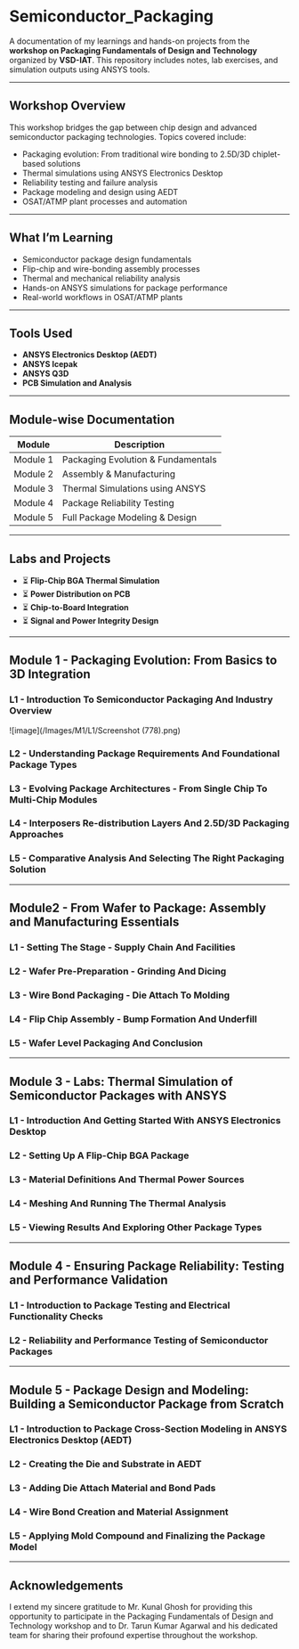 # Semiconductor_Packaging

A documentation of my learnings and hands-on projects from the **workshop on Packaging Fundamentals of Design and Technology** organized by **VSD-IAT**. This repository includes notes, lab exercises, and simulation outputs using ANSYS tools.

---

## Workshop Overview

This workshop bridges the gap between chip design and advanced semiconductor packaging technologies. Topics covered include:

- Packaging evolution: From traditional wire bonding to 2.5D/3D chiplet-based solutions
- Thermal simulations using ANSYS Electronics Desktop
- Reliability testing and failure analysis
- Package modeling and design using AEDT
- OSAT/ATMP plant processes and automation

---

## What I’m Learning

- Semiconductor package design fundamentals
- Flip-chip and wire-bonding assembly processes
- Thermal and mechanical reliability analysis
- Hands-on ANSYS simulations for package performance
- Real-world workflows in OSAT/ATMP plants

---

## Tools Used

- **ANSYS Electronics Desktop (AEDT)**
- **ANSYS Icepak**
- **ANSYS Q3D**
- **PCB Simulation and Analysis**

---

## Module-wise Documentation

| Module | Description |
|--------|-------------|
| Module 1 | Packaging Evolution & Fundamentals |
| Module 2 | Assembly & Manufacturing | 
| Module 3 | Thermal Simulations using ANSYS | 
| Module 4 | Package Reliability Testing | 
| Module 5 | Full Package Modeling & Design |

---

## Labs and Projects

- ⏳ **Flip-Chip BGA Thermal Simulation**
- ⏳ **Power Distribution on PCB**
- ⏳ **Chip-to-Board Integration**
- ⏳ **Signal and Power Integrity Design**

---

## Module 1 - Packaging Evolution: From Basics to 3D Integration

### L1 - Introduction To Semiconductor Packaging And Industry Overview

![image](/Images/M1/L1/Screenshot (778).png)

### L2 - Understanding Package Requirements And Foundational Package Types

### L3 - Evolving Package Architectures - From Single Chip To Multi-Chip Modules

### L4 - Interposers Re-distribution Layers And 2.5D/3D Packaging Approaches

### L5 - Comparative Analysis And Selecting The Right Packaging Solution

---
  
## Module2 - From Wafer to Package: Assembly and Manufacturing Essentials

### L1 - Setting The Stage - Supply Chain And Facilities

### L2 - Wafer Pre-Preparation - Grinding And Dicing

### L3 - Wire Bond Packaging - Die Attach To Molding

### L4 - Flip Chip Assembly - Bump Formation And Underfill

### L5 - Wafer Level Packaging And Conclusion

---

## Module 3 - Labs: Thermal Simulation of Semiconductor Packages with ANSYS

### L1 - Introduction And Getting Started With ANSYS Electronics Desktop

### L2 - Setting Up A Flip-Chip BGA Package

### L3 - Material Definitions And Thermal Power Sources

### L4 - Meshing And Running The Thermal Analysis

### L5 - Viewing Results And Exploring Other Package Types

---

## Module 4 - Ensuring Package Reliability: Testing and Performance Validation

### L1 - Introduction to Package Testing and Electrical Functionality Checks

### L2 - Reliability and Performance Testing of Semiconductor Packages

---

## Module 5 - Package Design and Modeling: Building a Semiconductor Package from Scratch

### L1 - Introduction to Package Cross-Section Modeling in ANSYS Electronics Desktop (AEDT)

### L2 - Creating the Die and Substrate in AEDT

### L3 - Adding Die Attach Material and Bond Pads

### L4 - Wire Bond Creation and Material Assignment

### L5 - Applying Mold Compound and Finalizing the Package Model

---

## Acknowledgements

I extend my sincere gratitude to Mr. Kunal Ghosh for providing this opportunity to participate in the Packaging Fundamentals of Design and Technology workshop and to Dr. Tarun Kumar Agarwal and his dedicated team for sharing their profound expertise throughout the workshop.
